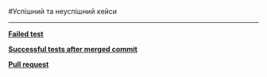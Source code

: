 #Успішний та неуспішний кейси

---

**[Failed test](https://github.com/vladimirkoff/arch-lab2/actions/runs/8300536349)**

**[Successful tests after merged commit](https://github.com/vladimirkoff/arch-lab2/actions/runs/8300565144)**

**[Pull request](https://github.com/vladimirkoff/arch-lab2/pull/2)**

